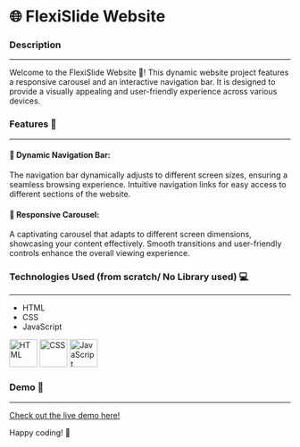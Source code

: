 # 🌐 FlexiSlide Website 

### Description
  ______________
Welcome to the FlexiSlide Website 🚀! This dynamic website project features a responsive carousel and an interactive navigation bar. It is designed to provide a visually appealing and user-friendly experience across various devices.

### Features 🌈
  ______________
#### 🔗 Dynamic Navigation Bar:
The navigation bar dynamically adjusts to different screen sizes, ensuring a seamless browsing experience.
Intuitive navigation links for easy access to different sections of the website.

#### 🎠 Responsive Carousel:
A captivating carousel that adapts to different screen dimensions, showcasing your content effectively.
Smooth transitions and user-friendly controls enhance the overall viewing experience.

### Technologies Used (from scratch/ No Library used) 💻
  ______________
- HTML
- CSS
- JavaScript
  
<img src="https://w7.pngwing.com/pngs/1005/511/png-transparent-web-development-html-logo-world-wide-web-consortium-create-html-signature-angle-text-rectangle-thumbnail.png" alt="HTML" width="50" height="50">
<img src="https://brandslogos.com/wp-content/uploads/images/large/css-logo.png" alt="CSS" width="50" height="50">
<img src="https://e7.pngegg.com/pngimages/503/848/png-clipart-javascript-computer-icons-software-developer-cascading-style-sheets-javascript-logo-angle-text.png" alt="JavaScript" width="50" height="50">


### Demo 🎥
______________
[Check out the live demo here!](https://kalpana-srivastava.netlify.app)

Happy coding! 🚀
